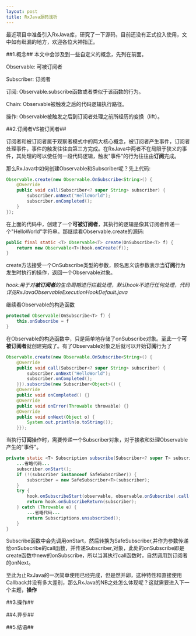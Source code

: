 ```yaml
---
layout: post
title: RxJava源码浅析
---
```


最近项目中准备引入RxJava库，研究了一下源码，目前还没有正式投入使用，文中如有纰漏的地方，欢迎各位大神指正。

##1.概念##
本文中会涉及到一些自定义的概念，先列在前面。

Observable: 可被订阅者

Subscriber: 订阅者

订阅: Observable.subscribe函数或者类似于该函数的行为。

Chain:  Observable被触发之后的代码逻辑执行路径。

操作: Observable被触发之后到订阅者处理之前所经历的变换（lift）。

##2.订阅者VS被订阅者##

订阅者和被订阅者属于观察者模式中的两大核心概念，被订阅者产生事件，订阅者处理事件，事件的触发往往由第三方完成。在RxJava中两者不在局限于狭义的事件，其处理的可以使任何一段代码逻辑，触发"事件"的行为往往由**订阅**完成。

那么RxJava中如何创建Observable和Subscriber呢？先上代码:

```java
Observable.create(new Observable.OnSubscribe<String>() {
    @Override
    public void call(Subscriber<? super String> subscriber) {
        subscriber.onNext("HelloWorld");
        subscriber.onCompleted();
    }
});
```
在上面的代码中，创建了一个**可被订阅者**，其执行的逻辑是像其订阅者传递一个"HelloWorld"字符串。那继续看Observable.create的源码:

```java
public final static <T> Observable<T> create(OnSubscribe<T> f) {
    return new Observable<T>(hook.onCreate(f));
}
```

create方法接受一个OnSubscribe类型的参数，顾名思义该参数表示当**订阅**行为发生时执行的操作，返回一个Observable对象。

*hook:用于对**被订阅者**的生命周期进行拦截处理，默认hook不进行任何处理，代码详见RxJavaObservableExecutionHookDefault.java*

继续看Observable的构造函数

```java
protected Observable(OnSubscribe<T> f) {
    this.onSubscribe = f
}
```

在Observable的构造函数中，只是简单地存储了onSubscribe对象。至此一个**可被订阅者**就创建完成了。有了Observable对象之后就可以开始**订阅**行为了

```java
Observable.create(new Observable.OnSubscribe<String>() {
    @Override
    public void call(Subscriber<? super String> subscriber) {
        subscriber.onNext("HelloWorld");
        subscriber.onCompleted();
    }}).subscribe(new Subscriber<Object>() {
    @Override
    public void onCompleted() {}
    @Override
    public void onError(Throwable throwable) {}
    @Override
    public void onNext(Object o) {
        System.out.println(o.toString());
    }});
```

当执行**订阅**操作时，需要传递一个Subscriber对象，对于接收和处理Observable产生的"事件"。

```java
private static <T> Subscription subscribe(Subscriber<? super T> subscriber, Observable<T> observable) {
    ...省略代码...
    subscriber.onStart();
    if (!(subscriber instanceof SafeSubscriber)) {
        subscriber = new SafeSubscriber<T>(subscriber);
    }
    try {
        hook.onSubscribeStart(observable, observable.onSubscribe).call(subscriber);
        return hook.onSubscribeReturn(subscriber);
    } catch (Throwable e) {
        ...省略代码...
        return Subscriptions.unsubscribed();
    }
}
```

Subscribe函数中会先调用onStart，然后转换为SafeSubscriber,并作为参数传递给onSubscribe的call函数，并传递Subscriber,对象，此处的onSubscribe即是create函数中new的onSubscribe，所以当其执行call函数时，自然调用到订阅者的onNext。

至此为止RxJava的一次简单使用已经完成，但是然并卵，这种特性和直接使用Callback并没有多大差别，那么RxJava的NB之处怎么体现呢？这就需要进入下一个主题，**操作**

##3.操作##


##4.异步##

##5.结语##
